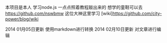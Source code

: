 本项目是本人 学习node.js 一点点照着教程敲出来的
想学的童鞋可以去 https://github.com/nswbmw 这位大神这里学习
[wiki]https://github.com/city-power/blog/wiki

2014 01月05日更新 使用markdown进行转换
2014 02月10日更新 对文章进行编辑
